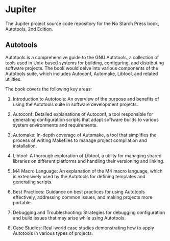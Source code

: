 # Jupiter

The Jupiter project source code repository for the No Starch Press book, Autotools, 2nd Edition.

## Autotools

Autotools is a comprehensive guide to the GNU Autotools, a collection of tools used in Unix-based systems for building, configuring, and distributing software projects. The book would delve into various components of the Autotools suite, which includes Autoconf, Automake, Libtool, and related utilities.

The book covers the following key areas:

 1. Introduction to Autotools: An overview of the purpose and benefits of using the Autotools suite in software development projects.

 2. Autoconf: Detailed explanations of Autoconf, a tool responsible for generating configuration scripts that adapt software builds to various system environments and requirements.

 3. Automake: In-depth coverage of Automake, a tool that simplifies the process of writing Makefiles to manage project compilation and installation.

 4. Libtool: A thorough exploration of Libtool, a utility for managing shared libraries on different platforms and handling their versioning and linking.

 5. M4 Macro Language: An explanation of the M4 macro language, which is extensively used by the Autotools for defining templates and generating scripts.

 6. Best Practices: Guidance on best practices for using Autotools effectively, addressing common issues, and making projects more portable.

 7. Debugging and Troubleshooting: Strategies for debugging configuration and build issues that may arise while using Autotools.

 8. Case Studies: Real-world case studies demonstrating how to apply Autotools in various types of projects.
